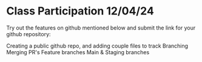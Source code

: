 # Class Participation 12/04/24

Try out the features on github mentioned below and submit the link for your github repository:

Creating a public github repo, and adding couple files to track
Branching
Merging
PR's
Feature branches
Main & Staging branches

